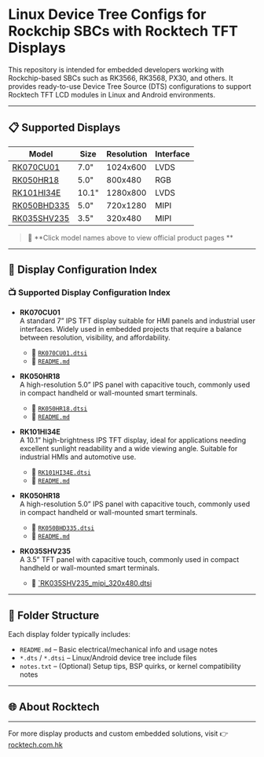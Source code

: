 # Linux Device Tree Configs for Rockchip SBCs with Rocktech TFT Displays

This repository is intended for embedded developers working with Rockchip-based SBCs such as RK3566, RK3568, PX30, and others. It provides ready-to-use Device Tree Source (DTS) configurations to support Rocktech TFT LCD modules in Linux and Android environments.

---

## 📋 Supported Displays

| Model       | Size  | Resolution | Interface |
|-------------|-------|------------|-----------|
| [RK070CU01](RK070CU01/) | 7.0"  | 1024x600   | LVDS      | 
| [RK050HR18](RK050HR18/) | 5.0"  | 800x480   | RGB      | 
| [RK101HI34E](RK101HI34E/) | 10.1"  | 1280x800   | LVDS      |
| [RK050BHD335](RK050BHD335/) | 5.0"  | 720x1280   | MIPI      |
| [RK035SHV235](RK035SHV235/) | 3.5"  | 320x480   | MIPI      |

> 🔗 **Click model names above to view official product pages **

---

## 📁 Display Configuration Index

### 📺 Supported Display Configuration Index

- **RK070CU01**  
  A standard 7” IPS TFT display suitable for HMI panels and industrial user interfaces. Widely used in embedded projects that require a balance between resolution, visibility, and affordability.  
  - 📄 [`RK070CU01.dtsi`](RK070CU01/RK070CU01.dtsi)  
  - 📘 [`README.md`](RK070CU01/README.md)

- **RK050HR18**  
  A high-resolution 5.0” IPS panel with capacitive touch, commonly used in compact handheld or wall-mounted smart terminals.  
  - 📄 [`RK050HR18.dtsi`](RK050HR18/RK050HR18.dtsi)  
  - 📘 [`README.md`](RK050HR18/README.md)

- **RK101HI34E**  
  A 10.1” high-brightness IPS TFT display, ideal for applications needing excellent sunlight readability and a wide viewing angle. Suitable for industrial HMIs and automotive use.  
  - 📄 [`RK101HI34E.dtsi`](RK101HI34E/RK101HI34E.dtsi)  
  - 📘 [`README.md`](RK101HI34E/README.md)


- **RK050HR18**  
  A high-resolution 5.0” IPS panel with capacitive touch, commonly used in compact handheld or wall-mounted smart terminals.  
  - 📄 [`RK050BHD335.dtsi`](RK050BHD335/RK050BHD335.dts)  
  - 📘 [`README.md`](RK050BHD335/README.md)


- **RK035SHV235**  
  A 3.5” TFT panel with capacitive touch, commonly used in compact handheld or wall-mounted smart terminals.  
  - 📄 [`RK035SHV235_mipi_320x480.dtsi](RK035SHV235/RK035SHV235_mipi_320x480.dtsi)  

---

## 📂 Folder Structure

Each display folder typically includes:

- `README.md` – Basic electrical/mechanical info and usage notes
- `*.dts` / `*.dtsi` – Linux/Android device tree include files
- `notes.txt` – (Optional) Setup tips, BSP quirks, or kernel compatibility notes

---

## 🌐 About Rocktech
---
For more display products and custom embedded solutions, visit 👉 [rocktech.com.hk](https://www.rocktech.com.hk/)
